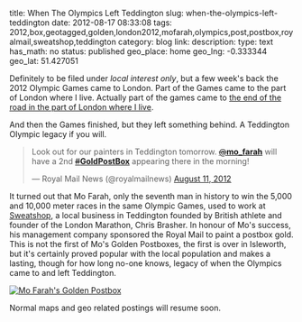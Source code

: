 title: When The Olympics Left Teddington
slug: when-the-olympics-left-teddington
date: 2012-08-17 08:33:08
tags: 2012,box,geotagged,golden,london2012,mofarah,olympics,post,postbox,royalmail,sweatshop,teddington
category: blog
link: 
description: 
type: text
has_math: no
status: published
geo_place: home
geo_lng: -0.333344
geo_lat: 51.427051

Definitely to be filed under *local interest only*, but a few week's back the 2012 Olympic Games came to London. Part of the Games came to the part of London where I live. Actually part of the games came to [the end of the road in the part of London where I live](/2012/07/29/when-the-olympics-came-to-teddington/ "/2012/07/29/when-the-olympics-came-to-teddington/").

And then the Games finished, but they left something behind. A Teddington Olympic legacy if you will.


<!-- TEASER_END -->


> Look out for our painters in Teddington tomorrow. [~~@~~**mo\_farah**](https://twitter.com/mo_farah "https://twitter.com/mo_farah") will have a 2nd [~~#~~**GoldPostBox**](https://twitter.com/search/?q=%23GoldPostBox "https://twitter.com/search/?q=%23GoldPostBox") appearing there in the morning!
> 
> — Royal Mail News (@royalmailnews) [August 11, 2012](https://twitter.com/royalmailnews/status/234368839431880705 "https://twitter.com/royalmailnews/status/234368839431880705")




It turned out that Mo Farah, only the seventh man in history to win the 5,000 and 10,000 meter races in the same Olympic Games, used to work at [Sweatshop](https://sweatshop.co.uk/ "https://sweatshop.co.uk/"), a local business in Teddington founded by British athlete and founder of the London Marathon, Chris Brasher. In honour of Mo's success, his management company sponsored the Royal Mail to paint a postbox gold. This is not the first of Mo's Golden Postboxes, the first is over in Isleworth, but it's certainly proved popular with the local population and makes a lasting, though for how long no-one knows, legacy of when the Olympics came to and left Teddington.

[![](/wp-content/uploads/2012/08/IMG_0388-e1345188736770.jpg "Mo Farah's Golden Postbox")](/wp-content/uploads/2012/08/IMG_0388.jpg "/wp-content/uploads/2012/08/IMG_0388.jpg")

Normal maps and geo related postings will resume soon.




